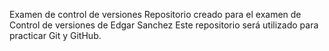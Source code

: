 Examen de control de versiones
Repositorio creado para el examen de Control de versiones de Edgar Sanchez
Este repositorio será utilizado para practicar Git y GitHub.
